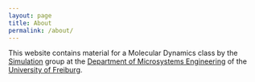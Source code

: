 ```yaml
---
layout: page
title: About
permalink: /about/
---
```


This website contains material for a Molecular Dynamics class by the [Simulation][simulation] group at the
[Department of Microsystems Engineering][imtek] of the [University of Freiburg][unifreiburg]. 

[simulation]: https://www.imtek.de/laboratories/simulation/simulation
[imtek]: https://www.imtek.de/
[unifreiburg]: https://uni-freiburg.de/
